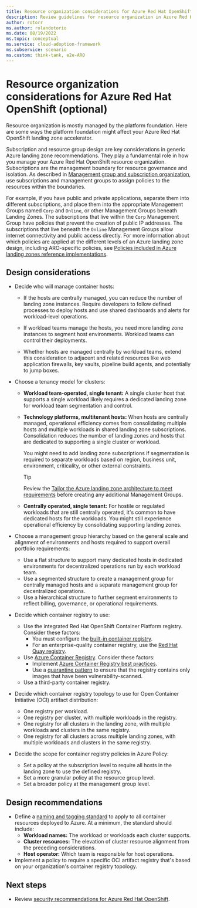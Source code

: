 ```yaml
---
title: Resource organization considerations for Azure Red Hat OpenShift
description: Review guidelines for resource organization in Azure Red Hat OpenShift
author: rotorr
ms.author: rolandotorio
ms.date: 08/19/2022
ms.topic: conceptual
ms.service: cloud-adoption-framework
ms.subservice: scenario
ms.custom: think-tank, e2e-ARO
---
```


# Resource organization considerations for Azure Red Hat OpenShift (optional)

Resource organization is mostly managed by the platform foundation. Here are some ways the platform foundation might affect your Azure Red Hat OpenShift landing zone accelerator.

Subscription and resource group design are key considerations in generic Azure landing zone recommendations. They play a fundamental role in how you manage your Azure Red Hat OpenShift resource organization. Subscriptions are the management boundary for resource governance and isolation. As described in [Management group and subscription organization](../../../ready/landing-zone/design-area/resource-org.md), use subscriptions and management groups to assign policies to the resources within the boundaries.

For example, if you have public and private applications, separate them into different subscriptions, and place them into the appropriate Management Groups named `Corp` and `Online`, or other Management Groups beneath Landing Zones. The subscriptions that live within the `Corp` Management Group have policies that prevent the creation of public IP addresses. The subscriptions that live beneath the `Online` Management Groups allow internet connectivity and public access directly. For more information about which policies are applied at the different levels of an Azure landing zone design, including ARO-specific policies, see [Policies included in Azure landing zones reference implementations](https://github.com/Azure/Enterprise-Scale/blob/main/docs/ESLZ-Policies.md).

## Design considerations

- Decide who will manage container hosts:

  - If the hosts are centrally managed, you can reduce the number of landing zone instances. Require developers to follow defined processes to deploy hosts and use shared dashboards and alerts for workload-level operations.

  - If workload teams manage the hosts, you need more landing zone instances to segment host environments. Workload teams can control their deployments.

  - Whether hosts are managed centrally by workload teams, extend this consideration to adjacent and related resources like web application firewalls, key vaults, pipeline build agents, and potentially to jump boxes.

- Choose a tenancy model for clusters:

  - **Workload team-operated, single tenant:** A single cluster host that supports a single workload likely requires a dedicated landing zone for workload team segmentation and control.

  - **Technology platforms, multitenant hosts:** When hosts are centrally managed, operational efficiency comes from consolidating multiple hosts and multiple workloads in shared landing zone subscriptions. Consolidation reduces the number of landing zones and hosts that are dedicated to supporting a single cluster or workload.

    You might need to add landing zone subscriptions if segmentation is required to separate workloads based on region, business unit, environment, criticality, or other external constraints.

      > [!TIP]
      > Review the [Tailor the Azure landing zone architecture to meet requirements](../../../ready/landing-zone/tailoring-alz.md) before creating any additional Management Groups.

  - **Centrally operated, single tenant:** For hostile or regulated workloads that are still centrally operated, it's common to have dedicated hosts for the workloads. You might still experience operational efficiency by consolidating supporting landing zones.

- Choose a management group hierarchy based on the general scale and alignment of environments and hosts required to support overall portfolio requirements:

  - Use a flat structure to support many dedicated hosts in dedicated environments for decentralized operations run by each workload team.
  - Use a segmented structure to create a management group for centrally managed hosts and a separate management group for decentralized operations.
  - Use a hierarchical structure to further segment environments to reflect billing, governance, or operational requirements.

- Decide which container registry to use:

  - Use the integrated Red Hat OpenShift Container Platform registry. Consider these factors:
    - You must configure the [built-in container registry](/azure/openshift/built-in-container-registry).
    - For an enterprise-quality container registry, use the [Red Hat Quay registry](https://access.redhat.com/documentation/en-us/red_hat_quay/3.7).
  - Use [Azure Container Registry](/azure/openshift/howto-use-acr-with-aro). Consider these factors:
    - Implement [Azure Container Registry best practices](/azure/container-registry/container-registry-best-practices).
    - Use a [quarantine pattern](https://github.com/AzureCR/QuarantinePattern-Spec) to ensure that the registry contains only images that have been vulnerability-scanned.
  - Use a third-party container registry.

- Decide which container registry topology to use for Open Container Initiative (OCI) artifact distribution:

  - One registry per workload.
  - One registry per cluster, with multiple workloads in the registry.
  - One registry for all clusters in the landing zone, with multiple workloads and clusters in the same registry.
  - One registry for all clusters across multiple landing zones, with multiple workloads and clusters in the same registry.

- Decide the scope for container registry policies in Azure Policy:

  - Set a policy at the subscription level to require all hosts in the landing zone to use the defined registry.
  - Set a more granular policy at the resource group level.
  - Set a broader policy at the management group level.

## Design recommendations

- Define a [naming and tagging standard](../../../ready/azure-best-practices/naming-and-tagging.md) to apply to all container resources deployed to Azure. At a minimum, the standard should include:
  - **Workload names:** The workload or workloads each cluster supports.
  - **Cluster resources:** The elevation of cluster resource alignment from the preceding considerations.
  - **Host operator:** Which team is responsible for host operations.
- Implement a policy to require a specific OCI artifact registry that's based on your organization's container registry topology.

## Next steps

- Review [security recommendations for Azure Red Hat OpenShift](security.md).
